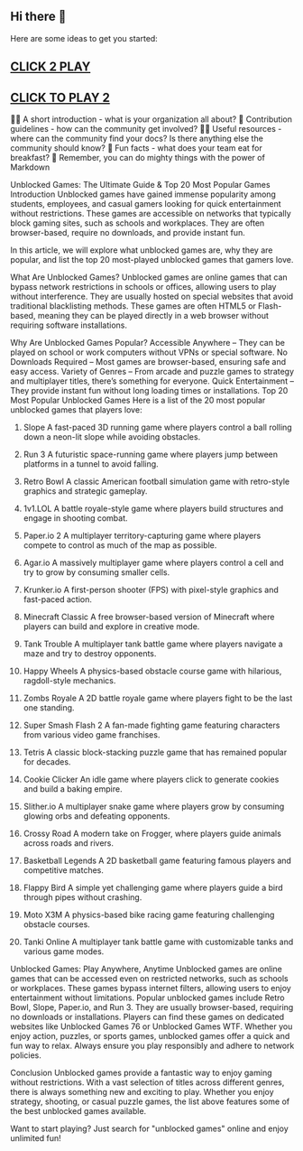 ## Hi there 👋

Here are some ideas to get you started:

## [CLICK 2 PLAY](https://topstoryindia.com)

## [CLICK TO PLAY 2](https://topstoryindia.com)



🙋‍♀️ A short introduction - what is your organization all about? 🌈 Contribution guidelines - how can the community get involved? 👩‍💻 Useful resources - where can the community find your docs? Is there anything else the community should know? 🍿 Fun facts - what does your team eat for breakfast? 🧙 Remember, you can do mighty things with the power of Markdown

Unblocked Games: The Ultimate Guide & Top 20 Most Popular Games
Introduction
Unblocked games have gained immense popularity among students, employees, and casual gamers looking for quick entertainment without restrictions. These games are accessible on networks that typically block gaming sites, such as schools and workplaces. They are often browser-based, require no downloads, and provide instant fun.

In this article, we will explore what unblocked games are, why they are popular, and list the top 20 most-played unblocked games that gamers love.

What Are Unblocked Games?
Unblocked games are online games that can bypass network restrictions in schools or offices, allowing users to play without interference. They are usually hosted on special websites that avoid traditional blacklisting methods. These games are often HTML5 or Flash-based, meaning they can be played directly in a web browser without requiring software installations.

Why Are Unblocked Games Popular?
Accessible Anywhere – They can be played on school or work computers without VPNs or special software.
No Downloads Required – Most games are browser-based, ensuring safe and easy access.
Variety of Genres – From arcade and puzzle games to strategy and multiplayer titles, there’s something for everyone.
Quick Entertainment – They provide instant fun without long loading times or installations.
Top 20 Most Popular Unblocked Games
Here is a list of the 20 most popular unblocked games that players love:

1. Slope
A fast-paced 3D running game where players control a ball rolling down a neon-lit slope while avoiding obstacles.

2. Run 3
A futuristic space-running game where players jump between platforms in a tunnel to avoid falling.

3. Retro Bowl
A classic American football simulation game with retro-style graphics and strategic gameplay.

4. 1v1.LOL
A battle royale-style game where players build structures and engage in shooting combat.

5. Paper.io 2
A multiplayer territory-capturing game where players compete to control as much of the map as possible.

6. Agar.io
A massively multiplayer game where players control a cell and try to grow by consuming smaller cells.

7. Krunker.io
A first-person shooter (FPS) with pixel-style graphics and fast-paced action.

8. Minecraft Classic
A free browser-based version of Minecraft where players can build and explore in creative mode.

9. Tank Trouble
A multiplayer tank battle game where players navigate a maze and try to destroy opponents.

10. Happy Wheels
A physics-based obstacle course game with hilarious, ragdoll-style mechanics.

11. Zombs Royale
A 2D battle royale game where players fight to be the last one standing.

12. Super Smash Flash 2
A fan-made fighting game featuring characters from various video game franchises.

13. Tetris
A classic block-stacking puzzle game that has remained popular for decades.

14. Cookie Clicker
An idle game where players click to generate cookies and build a baking empire.

15. Slither.io
A multiplayer snake game where players grow by consuming glowing orbs and defeating opponents.

16. Crossy Road
A modern take on Frogger, where players guide animals across roads and rivers.

17. Basketball Legends
A 2D basketball game featuring famous players and competitive matches.

18. Flappy Bird
A simple yet challenging game where players guide a bird through pipes without crashing.

19. Moto X3M
A physics-based bike racing game featuring challenging obstacle courses.

20. Tanki Online
A multiplayer tank battle game with customizable tanks and various game modes.

Unblocked Games: Play Anywhere, Anytime
Unblocked games are online games that can be accessed even on restricted networks, such as schools or workplaces. These games bypass internet filters, allowing users to enjoy entertainment without limitations. Popular unblocked games include Retro Bowl, Slope, Paper.io, and Run 3. They are usually browser-based, requiring no downloads or installations. Players can find these games on dedicated websites like Unblocked Games 76 or Unblocked Games WTF. Whether you enjoy action, puzzles, or sports games, unblocked games offer a quick and fun way to relax. Always ensure you play responsibly and adhere to network policies.

Conclusion
Unblocked games provide a fantastic way to enjoy gaming without restrictions. With a vast selection of titles across different genres, there is always something new and exciting to play. Whether you enjoy strategy, shooting, or casual puzzle games, the list above features some of the best unblocked games available.

Want to start playing? Just search for "unblocked games" online and enjoy unlimited fun!
